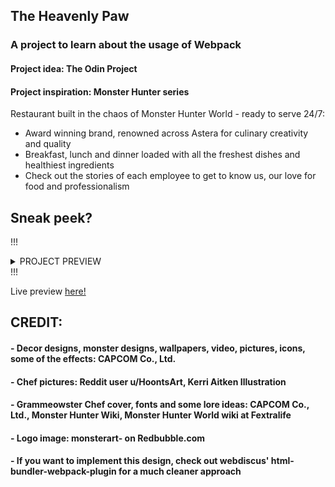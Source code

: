 ## The Heavenly Paw 
### A project to learn about the usage of Webpack
#### Project idea: The Odin Project
#### Project inspiration: Monster Hunter series

Restaurant built in the chaos of Monster Hunter World - ready to serve 24/7:

- Award winning brand, renowned across Astera for culinary creativity and quality
- Breakfast, lunch and dinner loaded with all the freshest dishes and healthiest ingredients
- Check out the stories of each employee to get to know us, our love for food and professionalism

## **Sneak peek?** 

!!!<details><summary>PROJECT PREVIEW</summary> 
!![MHRestau](https://user-images.githubusercontent.com/114508394/221415757-7ea165d2-1071-452b-863e-a119821d96eb.PNG) </details>!!!


Live preview [here!](https://hoangv954.github.io/restaurant-page-v2/)

## CREDIT:
#### - Decor designs, monster designs, wallpapers, video, pictures, icons, some of the effects: CAPCOM Co., Ltd.
#### - Chef pictures: Reddit user u/HoontsArt, Kerri Aitken Illustration
#### - Grammeowster Chef cover, fonts and some lore ideas: CAPCOM Co., Ltd., Monster Hunter Wiki, Monster Hunter World wiki at Fextralife
#### - Logo image: monsterart- on Redbubble.com
#### - If you want to implement this design, check out webdiscus' html-bundler-webpack-plugin for a much cleaner approach
